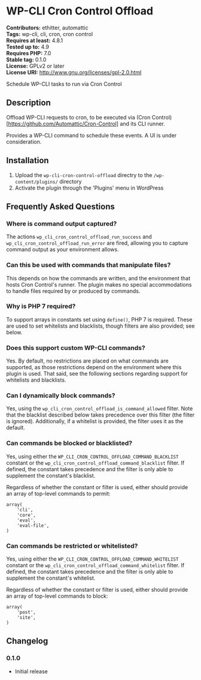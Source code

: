 # WP-CLI Cron Control Offload #
**Contributors:** ethitter, automattic  
**Tags:** wp-cli, cli, cron, cron control  
**Requires at least:** 4.8.1  
**Tested up to:** 4.9  
**Requires PHP:** 7.0  
**Stable tag:** 0.1.0  
**License:** GPLv2 or later  
**License URI:** http://www.gnu.org/licenses/gpl-2.0.html  

Schedule WP-CLI tasks to run via Cron Control

## Description ##

Offload WP-CLI requests to cron, to be executed via (Cron Control)[https://github.com/Automattic/Cron-Control] and its CLI runner.

Provides a WP-CLI command to schedule these events. A UI is under consideration.

## Installation ##

1. Upload the `wp-cli-cron-control-offload` directry to the `/wp-content/plugins/` directory
1. Activate the plugin through the 'Plugins' menu in WordPress

## Frequently Asked Questions ##

### Where is command output captured? ###

The actions `wp_cli_cron_control_offload_run_success` and `wp_cli_cron_control_offload_run_error` are fired, allowing you to capture command output as your environment allows.

### Can this be used with commands that manipulate files? ###

This depends on how the commands are written, and the environment that hosts Cron Control's runner. The plugin makes no special accommodations to handle files required by or produced by commands.

### Why is PHP 7 required? ###

To support arrays in constants set using `define()`, PHP 7 is required. These are used to set whitelists and blacklists, though filters are also provided; see below.

### Does this support custom WP-CLI commands? ###

Yes. By default, no restrictions are placed on what commands are supported, as those restrictions depend on the environment where this plugin is used. That said, see the following sections regarding support for whitelists and blacklists.

### Can I dynamically block commands? ###

Yes, using the `wp_cli_cron_control_offload_is_command_allowed` filter. Note that the blacklist described below takes precedence over this filter (the filter is ignored). Additionally, if a whitelist is provided, the filter uses it as the default.

### Can commands be blocked or blacklisted? ###

Yes, using either the `WP_CLI_CRON_CONTROL_OFFLOAD_COMMAND_BLACKLIST` constant or the `wp_cli_cron_control_offload_command_blacklist` filter. If defined, the constant takes precedence and the filter is only able to supplement the constant's blacklist.

Regardless of whether the constant or filter is used, either should provide an array of top-level commands to permit:

```
array(
	'cli',
	'core',
	'eval',
	'eval-file',
)
```

### Can commands be restricted or whitelisted? ###

Yes, using either the `WP_CLI_CRON_CONTROL_OFFLOAD_COMMAND_WHITELIST` constant or the `wp_cli_cron_control_offload_command_whitelist` filter. If defined, the constant takes precedence and the filter is only able to supplement the constant's whitelist.

Regardless of whether the constant or filter is used, either should provide an array of top-level commands to block:

```
array(
	'post',
	'site',
)
```

## Changelog ##

### 0.1.0 ###
* Initial release
